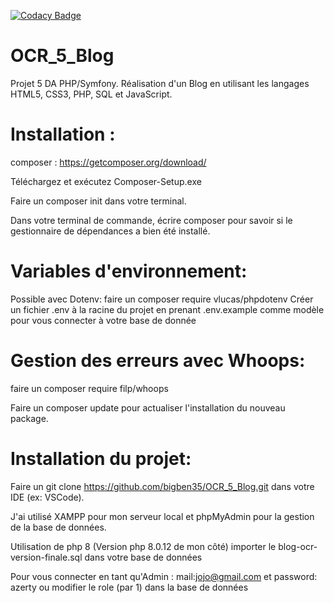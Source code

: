 [![Codacy Badge](https://app.codacy.com/project/badge/Grade/ed723c215dbf4468af34e1e9616b249b)](https://www.codacy.com/gh/bigben35/OCR_5_Blog/dashboard?utm_source=github.com&amp;utm_medium=referral&amp;utm_content=bigben35/OCR_5_Blog&amp;utm_campaign=Badge_Grade)

# OCR_5_Blog

Projet 5 DA PHP/Symfony. Réalisation d'un Blog en utilisant les langages HTML5, CSS3, PHP, SQL et JavaScript.

# Installation :
composer : https://getcomposer.org/download/

Téléchargez et exécutez Composer-Setup.exe

Faire un composer init dans votre terminal.

Dans votre terminal de commande, écrire composer pour savoir si le gestionnaire de dépendances a bien été installé.

# Variables d'environnement:
Possible avec Dotenv: faire un composer require vlucas/phpdotenv
Créer un fichier .env à la racine du projet en prenant .env.example comme modèle pour vous connecter à votre base de donnée

# Gestion des erreurs avec Whoops:
faire un composer require filp/whoops

Faire un composer update pour actualiser l'installation du nouveau package.


# Installation du projet:
Faire un git clone https://github.com/bigben35/OCR_5_Blog.git
dans votre IDE (ex: VSCode).

J'ai utilisé XAMPP pour mon serveur local et phpMyAdmin pour la gestion de la base de données.

Utilisation de php 8 (Version php 8.0.12 de mon côté)
importer le blog-ocr-version-finale.sql dans votre base de données

Pour vous connecter en tant qu'Admin : mail:jojo@gmail.com et password: azerty ou modifier le role (par 1) dans la base de données

